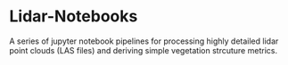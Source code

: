 # Lidar-Notebooks
A series of jupyter notebook pipelines for processing highly detailed lidar point clouds (LAS files) and deriving simple vegetation strcuture metrics. 
